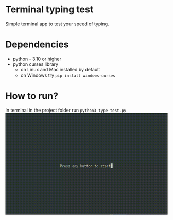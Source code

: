 # Terminal typing test

Simple terminal app to test your speed of typing.

# Dependencies
- python - 3.10 or higher
- python curses library
    - on Linux and Mac installed by default
    - on Windows try `pip install windows-curses`

# How to run?
In terminal in the project folder run `python3 type-test.py`
![](https://github.com/findraj/terminal-typing-test/blob/main/example.gif)